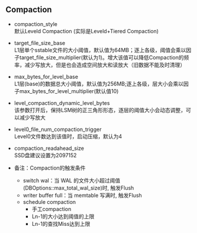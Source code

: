 ## Compaction  
- compaction_style  
默认Leveld Compaction (实际是Leveld+Tiered Compaction)

- target_file_size_base  
L1层单个sstable文件的大小阈值，默认值为64MB；逐上各级，阈值会乘以因子target_file_size_multiplier(默认为1)。增大该值可以降低Compaction的频率，减少写放大，但是也会造成空间放大和读放大（旧数据不能及时清理）

- max_bytes_for_level_base  
L1层(base)的数据总大小阈值，默认值为256MB;逐上各级，层大小会乘以因子max_bytes_for_level_multiplier(默认值10)

- level_compaction_dynamic_level_bytes  
该参数打开后，保持LSM树的正三角形形态，逐层的阈值大小会动态调整，可以减少写放大

- level0_file_num_compaction_trigger  
Level0文件数达到该值时，启动压缩，默认为4

- compaction_readahead_size  
SSD盘建议设置为2097152

- 备注：Compaction的触发条件  
  - switch wal：当 WAL 的文件大小超过阈值(DBOptions::max_total_wal_size)时, 触发Flush  
  - writer buffer full：当 memtable 写满时, 触发Flush  
  - schedule compaction  
    - 手工compaction  
    - Ln-1的大小达到阈值的上限  
    - Ln-1的查找Miss达到上限  
